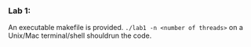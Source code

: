 ### Lab 1:
An executable makefile is provided. `./lab1 -n <number of threads>` on a Unix/Mac terminal/shell shouldrun the code.
